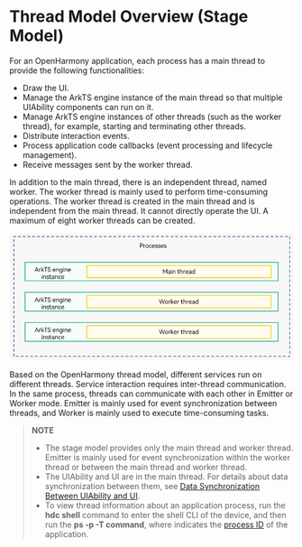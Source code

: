 # Thread Model Overview (Stage Model)

For an OpenHarmony application, each process has a main thread to provide the following functionalities:

- Draw the UI.
- Manage the ArkTS engine instance of the main thread so that multiple UIAbility components can run on it.
- Manage ArkTS engine instances of other threads (such as the worker thread), for example, starting and terminating other threads.
- Distribute interaction events.
- Process application code callbacks (event processing and lifecycle management).
- Receive messages sent by the worker thread.

In addition to the main thread, there is an independent thread, named worker. The worker thread is mainly used to perform time-consuming operations. The worker thread is created in the main thread and is independent from the main thread. It cannot directly operate the UI. A maximum of eight worker threads can be created. 

![thread-model-stage](figures/thread-model-stage.png)

Based on the OpenHarmony thread model, different services run on different threads. Service interaction requires inter-thread communication. In the same process, threads can communicate with each other in Emitter or Worker mode. Emitter is mainly used for event synchronization between threads, and Worker is mainly used to execute time-consuming tasks.

> **NOTE**
> 
> - The stage model provides only the main thread and worker thread. Emitter is mainly used for event synchronization within the worker thread or between the main thread and worker thread.
> - The UIAbility and UI are in the main thread. For details about data synchronization between them, see [Data Synchronization Between UIAbility and UI](uiability-data-sync-with-ui.md).
> - To view thread information about an application process, run the **hdc shell** command to enter the shell CLI of the device, and then run the **ps -p *<pid>* -T command**, where *<pid>* indicates the [process ID](process-model-stage.md) of the application.
